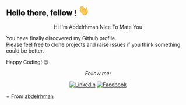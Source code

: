 <h2> 𝐇𝐞𝐥𝐥𝐨 𝐭𝐡𝐞𝐫𝐞, 𝐟𝐞𝐥𝐥𝐨𝐰 <developers/>! <img src="https://github.com/ABSphreak/ABSphreak/blob/master/gifs/Hi.gif" width="30px"></h2>
<!-- ![Profile_views](https://gpvc.arturio.dev/sete20) -->
<div align="center" width="50">

 <p> Hi I'm Abdelrhman Nice To Mate You </p>

</div>

You have finally discovered my Github profile. <br>
Please feel free to clone projects and raise issues if you think something could be better.

Happy Coding! 😊

<div align="center">

<i>Follow me:</i><br>

<a href="https://www.linkedin.com/in/abdelrhman-abdullah-79508a185/" target="_blank"><img src="https://img.shields.io/badge/LinkedIn-%230077B5.svg?&style=flat-square&logo=linkedin&logoColor=white" alt="LinkedIn"></a>
<a href="https://www.facebook.com/sete20" target="_blank"><img src="https://img.shields.io/badge/Facebook-%231877F2.svg?&style=flat-square&logo=facebook&logoColor=white" alt="Facebook"></a>

</div>


⭐ From [abdelrhman](https://github.com/sete20)
